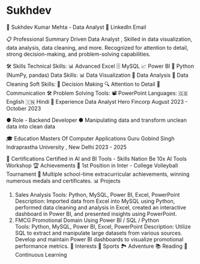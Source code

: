 # Sukhdev
🌟 Sukhdev Kumar Mehta - Data Analyst 🌟
LinkedIn Email

📋 Professional Summary
Driven Data Analyst ,  Skilled in data visualization, data analysis, data cleaning, and more. Recognized for attention to detail, strong decision-making, and problem-solving capabilities.

🛠️ Skills
Technical Skills:
📊 Advanced Excel
🗄️ MySQL
📈 Power BI
🐍 Python (NumPy, pandas)
Data Skills:
📊 Data Visualization
🧮 Data Analysis
🧹 Data Cleaning
Soft Skills:
🧠 Decision Making
🔍 Attention to Detail
💬 Communication
🛠️ Problem Solving
Tools:
📽️ PowerPoint
Languages:
🇬🇧 English
🇮🇳 Hindi
💼 Experience
Data Analyst
Hero Fincorp 
August 2023 - October 2023

●	Role - Backend Developer
●	Manipulating data and transform unclean data into clean data

🎓 Education
Masters Of Computer Applications
Guru Gobind Singh Indraprastha University , New Delhi
2023 - 2025

📜 Certifications
Certified in AI and BI Tools - Skills Nation
Be 10x AI Tools Workshop
🏆 Achievements
🥈 1st Position in Inter - College Volleyball Tournament
🏅 Multiple school-time extracurricular achievements, winning numerous medals and certificates.
📊 Projects
1.  Sales Analysis
Tools: Python, MySQL, Power BI, Excel, PowerPoint
Description: Imported data from Excel into MySQL using Python, performed data cleaning and analysis in Excel, created an interactive dashboard in Power BI, and presented insights using PowerPoint.
2.  FMCG Promotional Domain Using Power BI / SQL / Python                                                                                 
Tools: Python, MySQL, Power BI, Excel, PowerPoint
Description: Utilize SQL to extract and manipulate large datasets from various sources.
             Develop and maintain Power BI dashboards to visualize promotional performance metrics.
🌱 Interests
🏀 Sports
🏞️ Adventure
📚 Reading
📖 Continuous Learning
